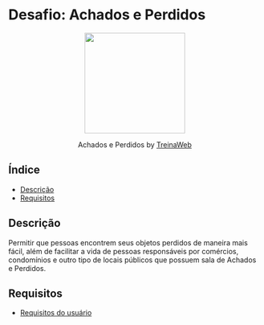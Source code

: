 # Desafio: Achados e Perdidos

<p align="center">
  <img src="https://github.com/treinaweb.png" width="200">
</p>

<p align="center">
  Achados e Perdidos by <a href="https://github.com/treinaweb">TreinaWeb</a>
</p>


## Índice

- [Descrição](#descrição)
- [Requisitos](#requisitos)

<!-- TODO -->

## Descrição

Permitir que pessoas encontrem seus objetos perdidos de maneira mais fácil, além de facilitar a vida de pessoas responsáveis por comércios, condomínios e outro tipo de locais públicos que possuem sala de Achados e Perdidos.

## Requisitos

- [Requisitos do usuário](./requisitos/requisitos-usuario.md)